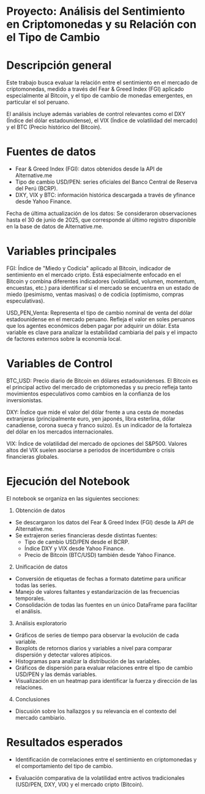 # Proyecto: Análisis del Sentimiento en Criptomonedas y su Relación con el Tipo de Cambio

# Descripción general
Este trabajo busca evaluar la relación entre el sentimiento en el mercado de criptomonedas, medido a través del Fear & Greed Index (FGI) aplicado especialmente al Bitcoin, y el tipo de cambio de monedas emergentes, en particular el sol peruano.

El análisis incluye además variables de control relevantes como el DXY (Índice del dólar estadounidense), el VIX (Índice de volatilidad del mercado) y el BTC (Precio histórico del Bitcoin).

# Fuentes de datos

- Fear & Greed Index (FGI): datos obtenidos desde la API de Alternative.me
- Tipo de cambio USD/PEN: series oficiales del Banco Central de Reserva del Perú (BCRP).
- DXY, VIX y BTC: información histórica descargada a través de yfinance desde Yahoo Finance.

Fecha de última actualización de los datos: Se consideraron observaciones hasta el 30 de junio de 2025, que corresponde al último registro disponible en la base de datos de Alternative.me.

# Variables principales

FGI: Índice de "Miedo y Codicia" aplicado al Bitcoin, indicador de sentimiento en el mercado cripto. Está especialmente enfocado en el Bitcoin y combina diferentes indicadores (volatilidad, volumen, momentum, encuestas, etc.) para identificar si el mercado se encuentra en un estado de miedo (pesimismo, ventas masivas) o de codicia (optimismo, compras especulativas).

USD_PEN_Venta: Representa el tipo de cambio nominal de venta del dólar estadounidense en el mercado peruano. Refleja el valor en soles peruanos que los agentes económicos deben pagar por adquirir un dólar. Esta variable es clave para analizar la estabilidad cambiaria del país y el impacto de factores externos sobre la economía local.

# Variables de Control

BTC_USD: Precio diario de Bitcoin en dólares estadounidenses. El Bitcoin es el principal activo del mercado de criptomonedas y su precio refleja tanto movimientos especulativos como cambios en la confianza de los inversionistas.

DXY: Índice que mide el valor del dólar frente a una cesta de monedas extranjeras (principalmente euro, yen japonés, libra esterlina, dólar canadiense, corona sueca y franco suizo). Es un indicador de la fortaleza del dólar en los mercados internacionales.

VIX: Índice de volatilidad del mercado de opciones del S&P500. Valores altos del VIX suelen asociarse a periodos de incertidumbre o crisis financieras globales.

# Ejecución del Notebook

El notebook se organiza en las siguientes secciones:

1. Obtención de datos

- Se descargaron los datos del Fear & Greed Index (FGI) desde la API de Alternative.me.
- Se extrajeron series financieras desde distintas fuentes:
  - Tipo de cambio USD/PEN desde el BCRP.
  - Índice DXY y VIX desde Yahoo Finance.
  - Precio de Bitcoin (BTC/USD) también desde Yahoo Finance.

2. Unificación de datos

- Conversión de etiquetas de fechas a formato datetime para unificar todas las series.
- Manejo de valores faltantes y estandarización de las frecuencias temporales.
- Consolidación de todas las fuentes en un único DataFrame para facilitar el análisis.

3. Análisis exploratorio
   
- Gráficos de series de tiempo para observar la evolución de cada variable.
- Boxplots de retornos diarios y variables a nivel para comparar dispersión y detectar valores atípicos.
- Histogramas para analizar la distribución de las variables.
- Gráficos de dispersión para evaluar relaciones entre el tipo de cambio USD/PEN y las demás variables.
- Visualización en un heatmap para identificar la fuerza y dirección de las relaciones.

4. Conclusiones
   
- Discusión sobre los hallazgos y su relevancia en el contexto del mercado cambiario.

# Resultados esperados

- Identificación de correlaciones entre el sentimiento en criptomonedas y el comportamiento del tipo de cambio.

- Evaluación comparativa de la volatilidad entre activos tradicionales (USD/PEN, DXY, VIX) y el mercado cripto (Bitcoin).

